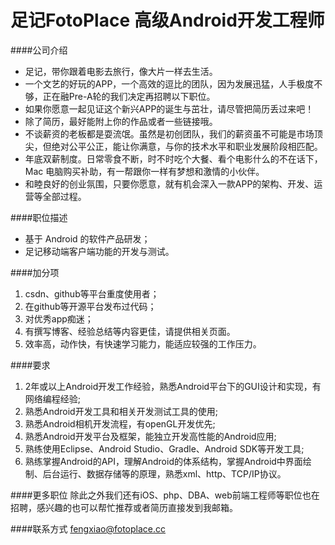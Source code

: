 足记FotoPlace 高级Android开发工程师
==========

####公司介绍
- 足记，带你跟着电影去旅行，像大片一样去生活。
- 一个文艺的好玩的APP，一个高效的逗比的团队，因为发展迅猛，人手极度不够，正在融Pre-A轮的我们决定再招聘以下职位。  
- 如果你愿意一起见证这个新兴APP的诞生与茁壮，请尽管把简历丢过来吧！  
- 除了简历，最好能附上你的作品或者一些链接哦。  
- 不谈薪资的老板都是耍流氓。虽然是初创团队，我们的薪资虽不可能是市场顶尖，但绝对公平公正，能让你满意，与你的技术水平和职业发展阶段相匹配。  
- 年底双薪制度。日常零食不断，时不时吃个大餐、看个电影什么的不在话下，Mac 电脑购买补助，有一帮跟你一样有梦想和激情的小伙伴。  
- 和睦良好的创业氛围，只要你愿意，就有机会深入一款APP的架构、开发、运营等全部过程。  

####职位描述  
- 基于 Android 的软件产品研发；
- 足记移动端客户端功能的开发与测试。

####加分项
1. csdn、github等平台重度使用者；
2. 在github等开源平台发布过代码；
3. 对优秀app痴迷；
4. 有撰写博客、经验总结等内容更佳，请提供相关页面。
5. 效率高，动作快，有快速学习能力，能适应较强的工作压力。

####要求 
1. 2年或以上Android开发工作经验，熟悉Android平台下的GUI设计和实现，有网络编程经验;  
2. 熟悉Android开发工具和相关开发测试工具的使用;    
3. 熟悉Android相机开发流程，有openGL开发优先;    
4. 熟悉Android开发平台及框架，能独立开发高性能的Android应用;  
5. 熟练使用Eclipse、Android Studio、Gradle、Android SDK等开发工具;  
6. 熟练掌握Android的API，理解Android的体系结构，掌握Android中界面绘制、后台运行、数据存储等的原理，熟悉xml、http、TCP/IP协议。  

####更多职位
除此之外我们还有iOS、php、DBA、web前端工程师等职位也在招聘，感兴趣的也可以帮忙推荐或者简历直接发到我邮箱。  

####联系方式
[fengxiao@fotoplace.cc](mailto:fengxiao@fotoplace.cc)
